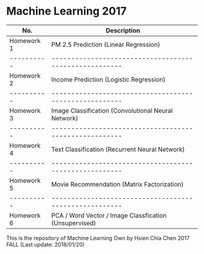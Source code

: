 # Machine Learning 2017

|    No.   |                    Description                       |
|----------|------------------------------------------------------|
|Homework 1|PM 2.5 Prediction (Linear Regression)                 |
|----------|------------------------------------------------------|
|Homework 2|Income Prediction (Logistic Regression)               |
|----------|------------------------------------------------------|
|Homework 3|Image Classification (Convolutional Neural Network)   |
|----------|------------------------------------------------------|
|Homework 4|Text Classification (Recurrent Neural Network)        |
|----------|------------------------------------------------------|
|Homework 5|Movie Recommendation (Matrix Factorization)           |
|----------|------------------------------------------------------|
|Homework 6|PCA / Word Vector / Image Classfication (Unsupervised)|

This is the repository of Machine Learning
Own by Hsien Chia Chen
2017 FALL (Last update: 2018/01/20)
